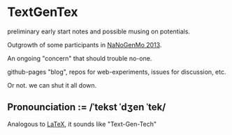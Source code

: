 TextGenTex
======

preliminary early start notes and possible musing on potentials.

Outgrowth of some participants in [NaNoGenMo 2013](https://github.com/dariusk/NaNoGenMo).

An ongoing "concern" that should trouble no-one.


github-pages "blog", repos for web-experiments, issues for discussion, etc.

Or not. we can shut it all down.


## Pronounciation := /ˈtekst ˈdʒen ˈtek/
Analogous to [LaTeX](https://en.wikipedia.org/wiki/LaTeX), it sounds like "Text-Gen-Tech"

